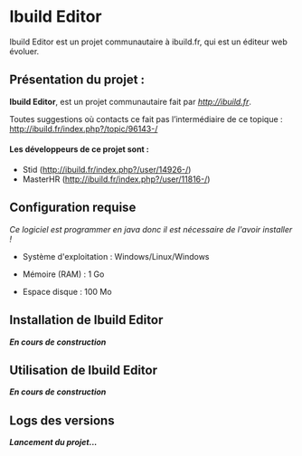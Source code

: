 # Ibuild Editor

Ibuild Editor est un projet communautaire à ibuild.fr, qui est un éditeur web évoluer.

## Présentation du projet :

**Ibuild Editor**, est un projet communautaire fait par *http://ibuild.fr*.

Toutes suggestions où contacts ce fait pas l’intermédiaire de ce topique :  http://ibuild.fr/index.php?/topic/96143-/

#### Les développeurs de ce projet sont :

- Stid (http://ibuild.fr/index.php?/user/14926-/)
- MasterHR (http://ibuild.fr/index.php?/user/11816-/)

## Configuration requise

*Ce logiciel est programmer en java donc il est nécessaire de l'avoir installer !*

- Système d'exploitation : Windows/Linux/Windows

- Mémoire (RAM) : 1 Go

- Espace disque : 100 Mo

## Installation de Ibuild Editor

***En cours de construction***

## Utilisation de Ibuild Editor

***En cours de construction***

## Logs des versions

***Lancement du projet...***






